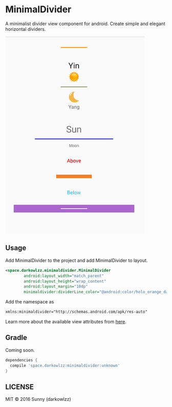 # MinimalDivider

A minimalist divider view component for android. Create simple and elegant horizontal dividers.

![Demo](/images/demo_screenshot.png)

## Usage

Add MinimalDivider to the project and add MinimalDivider to layout.

```xml
<space.darkowlzz.minimaldivider.MinimalDivider
        android:layout_width="match_parent"
        android:layout_height="wrap_content"
        android:layout_margin="10dp"
        minimaldivider:dividerLine_color="@android:color/holo_orange_dark"/>
```

Add the namespace as
```xml
xmlns:minimaldivider="http://schemas.android.com/apk/res-auto"
```

Learn more about the available view attributes from [here](https://github.com/darkowlzz/MinimalDivider/blob/master/minimaldivider/src/main/res/values/attrs.xml).


## Gradle

Coming soon.

```groovy
dependencies {
  compile 'space.darkowlzz:minimaldivider:unknown'
}
```

## LICENSE

MIT &copy; 2016 Sunny (darkowlzz)
